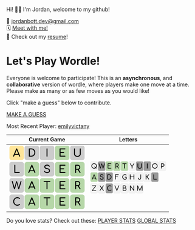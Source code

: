 
Hi! 👋🏼 I'm Jordan, welcome to my github!

📨 jordanbott.dev@gmail.com <br/>
🗓️ [Meet with me!](https://calendly.com/jordanbott-dev/30min?back=1&month=2024-02) <br/>
📝 Check out my <a href="./Jordan%20Bott%20Resume.pdf" target="_blank">resume</a>! <br/>


<!--START_SECTION:waka-->
<!--END_SECTION:waka-->

# Let's Play Wordle!

Everyone is welcome to participate! This is an **asynchronous**, and **collaborative** version of wordle, where players make one move at a time. Please make as many or as few moves as you would like!

Click "make a guess" below to contribute.

[MAKE A GUESS](https://github.com/jordan-bott/jordan-bott/issues/new?assignees=&labels=&projects=&template=wordle_guess.md&title=wordleguess%7C%5BPUT+5+LETTER+WORD+HERE%5D)

Most Recent Player: [emilyvictany](https://github.com/emilyvictany)

| Current Game | Letters |
| ------------ | ------- |
| <img src="./wordle/tiles/yellow/A.svg" width="40" /><img src="./wordle/tiles/grey/D.svg" width="40" /><img src="./wordle/tiles/grey/I.svg" width="40" /><img src="./wordle/tiles/green/E.svg" width="40" /><img src="./wordle/tiles/grey/U.svg" width="40" /><br/><img src="./wordle/tiles/grey/L.svg" width="40" /><img src="./wordle/tiles/green/A.svg" width="40" /><img src="./wordle/tiles/grey/S.svg" width="40" /><img src="./wordle/tiles/green/E.svg" width="40" /><img src="./wordle/tiles/green/R.svg" width="40" /><br/><img src="./wordle/tiles/grey/W.svg" width="40" /><img src="./wordle/tiles/green/A.svg" width="40" /><img src="./wordle/tiles/green/T.svg" width="40" /><img src="./wordle/tiles/green/E.svg" width="40" /><img src="./wordle/tiles/green/R.svg" width="40" /><br/><img src="./wordle/tiles/grey/C.svg" width="40" /><img src="./wordle/tiles/green/A.svg" width="40" /><img src="./wordle/tiles/green/T.svg" width="40" /><img src="./wordle/tiles/green/E.svg" width="40" /><img src="./wordle/tiles/green/R.svg" width="40" /><br/> | <img src="./wordle/letters/white/Q.svg" width="20" /><img src="./wordle/letters/grey/W.svg" width="20" /><img src="./wordle/letters/green/E.svg" width="20" /><img src="./wordle/letters/green/R.svg" width="20" /><img src="./wordle/letters/green/T.svg" width="20" /><img src="./wordle/letters/white/Y.svg" width="20" /><img src="./wordle/letters/grey/U.svg" width="20" /><img src="./wordle/letters/grey/I.svg" width="20" /><img src="./wordle/letters/white/O.svg" width="20" /><img src="./wordle/letters/white/P.svg" width="20" /><br /><img src="./wordle/letters/green/A.svg" width="20" /><img src="./wordle/letters/grey/S.svg" width="20" /><img src="./wordle/letters/grey/D.svg" width="20" /><img src="./wordle/letters/white/F.svg" width="20" /><img src="./wordle/letters/white/G.svg" width="20" /><img src="./wordle/letters/white/H.svg" width="20" /><img src="./wordle/letters/white/J.svg" width="20" /><img src="./wordle/letters/white/K.svg" width="20" /><img src="./wordle/letters/grey/L.svg" width="20" /><br /><img src="./wordle/letters/white/Z.svg" width="20" /><img src="./wordle/letters/white/X.svg" width="20" /><img src="./wordle/letters/grey/C.svg" width="20" /><img src="./wordle/letters/white/V.svg" width="20" /><img src="./wordle/letters/white/B.svg" width="20" /><img src="./wordle/letters/white/N.svg" width="20" /><img src="./wordle/letters/white/M.svg" width="20" /> |

Do you love stats? Check out these:
[PLAYER STATS](./wordle/stat_sheets/PlayerData.md)   [GLOBAL STATS](./wordle/stat_sheets/GlobalData.md)

